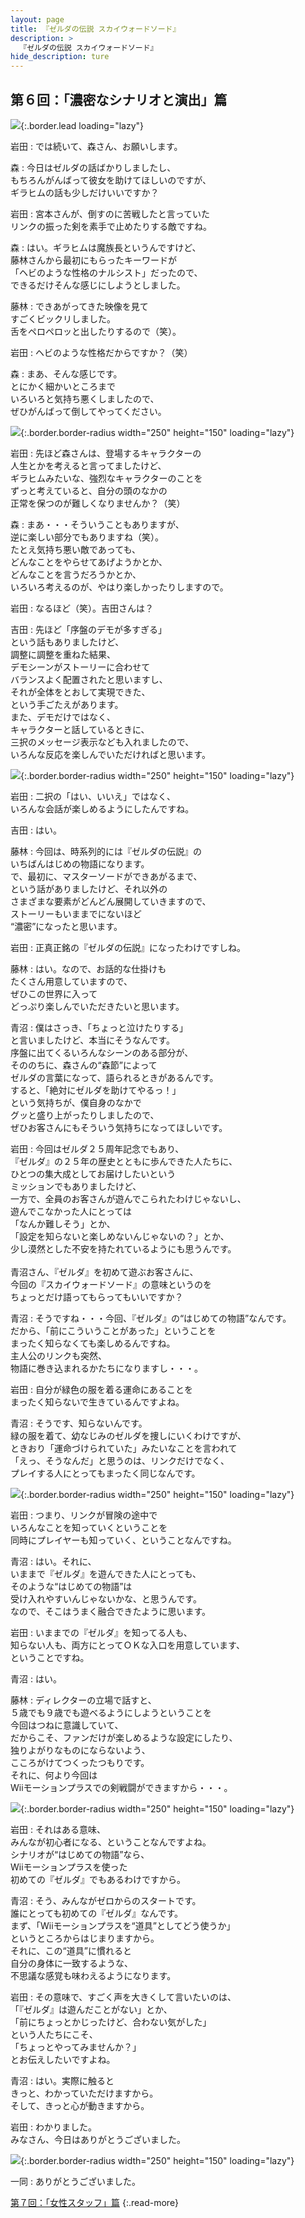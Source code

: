 ```yaml
---
layout: page
title: 『ゼルダの伝説 スカイウォードソード』
description: >
  『ゼルダの伝説 スカイウォードソード』
hide_description: ture
---
```


## 第６回：「濃密なシナリオと演出」篇

![](/interviews/jp/wii/souj/vol6/img/mainvisual6.jpg){:.border.lead loading="lazy"}

岩田
: では続いて、森さん、お願いします。

森
: 今日はゼルダの話ばかりしましたし、<br>もちろんがんばって彼女を助けてほしいのですが、<br>ギラヒムの話も少しだけいいですか？

岩田
: 宮本さんが、倒すのに苦戦したと言っていた<br>リンクの振った剣を素手で止めたりする敵ですね。

森
: はい。ギラヒムは魔族長というんですけど、<br>藤林さんから最初にもらったキーワードが<br>「ヘビのような性格のナルシスト」だったので、<br>できるだけそんな感じにしようとしました。

藤林
: できあがってきた映像を見て<br>すごくビックリしました。<br>舌をペロペロッと出したりするので（笑）。

岩田
: ヘビのような性格だからですか？（笑）

森
: まあ、そんな感じです。<br>とにかく細かいところまで<br>いろいろと気持ち悪くしましたので、<br>ぜひがんばって倒してやってください。

![](/interviews/jp/wii/souj/vol6/img/photo017.jpg){:.border.border-radius width="250" height="150" loading="lazy"}

岩田
: 先ほど森さんは、登場するキャラクターの<br>人生とかを考えると言ってましたけど、<br>ギラヒムみたいな、強烈なキャラクターのことを<br>ずっと考えていると、自分の頭のなかの<br>正常を保つのが難しくなりませんか？（笑）

森
: まあ・・・そういうこともありますが、<br>逆に楽しい部分でもありますね（笑）。<br>たとえ気持ち悪い敵であっても、<br>どんなことをやらせてあげようかとか、<br>どんなことを言うだろうかとか、<br>いろいろ考えるのが、やはり楽しかったりしますので。

岩田
: なるほど（笑）。吉田さんは？

吉田
: 先ほど「序盤のデモが多すぎる」<br>という話もありましたけど、<br>調整に調整を重ねた結果、<br>デモシーンがストーリーに合わせて<br>バランスよく配置されたと思いますし、<br>それが全体をとおして実現できた、<br>という手ごたえがあります。<br>また、デモだけではなく、<br>キャラクターと話しているときに、<br>三択のメッセージ表示なども入れましたので、<br>いろんな反応を楽しんでいただければと思います。

![](/interviews/jp/wii/souj/vol6/img/photo018.jpg){:.border.border-radius width="250" height="150" loading="lazy"}

岩田
: 二択の「はい、いいえ」ではなく、<br>いろんな会話が楽しめるようにしたんですね。

吉田
: はい。

藤林
: 今回は、時系列的には『ゼルダの伝説』の<br>いちばんはじめの物語になります。<br>で、最初に、マスターソードができあがるまで、<br>という話がありましたけど、それ以外の<br>さまざまな要素がどんどん展開していきますので、<br>ストーリーもいままでにないほど<br>“濃密”になったと思います。

岩田
: 正真正銘の『ゼルダの伝説』になったわけですしね。

藤林
: はい。なので、お話的な仕掛けも<br>たくさん用意していますので、<br>ぜひこの世界に入って<br>どっぷり楽しんでいただきたいと思います。

青沼
: 僕はさっき、「ちょっと泣けたりする」<br>と言いましたけど、本当にそうなんです。<br>序盤に出てくるいろんなシーンのある部分が、<br>そののちに、森さんの“森節”によって<br>ゼルダの言葉になって、語られるときがあるんです。<br>すると、「絶対にゼルダを助けてやるっ！」<br>という気持ちが、僕自身のなかで<br>グッと盛り上がったりしましたので、<br>ぜひお客さんにもそういう気持ちになってほしいです。

岩田
: 今回はゼルダ２５周年記念でもあり、<br>『ゼルダ』の２５年の歴史とともに歩んできた人たちに、<br>ひとつの集大成としてお届けしたいという<br>ミッションでもありましたけど、<br>一方で、全員のお客さんが遊んでこられたわけじゃないし、<br>遊んでこなかった人にとっては<br>「なんか難しそう」とか、<br>「設定を知らないと楽しめないんじゃないの？」とか、<br>少し漠然とした不安を持たれているようにも思うんです。<br><br>青沼さん、『ゼルダ』を初めて遊ぶお客さんに、<br>今回の『スカイウォードソード』の意味というのを<br>ちょっとだけ語ってもらってもいいですか？

青沼
: そうですね・・・今回、『ゼルダ』の“はじめての物語”なんです。<br>だから、「前にこういうことがあった」ということを<br>まったく知らなくても楽しめるんですね。<br>主人公のリンクも突然、<br>物語に巻き込まれるかたちになりますし・・・。

岩田
: 自分が緑色の服を着る運命にあることを<br>まったく知らないで生きているんですよね。

青沼
: そうです、知らないんです。<br>緑の服を着て、幼なじみのゼルダを捜しにいくわけですが、<br>ときおり「運命づけられていた」みたいなことを言われて<br>「えっ、そうなんだ」と思うのは、リンクだけでなく、<br>プレイする人にとってもまったく同じなんです。

![](/interviews/jp/wii/souj/vol6/img/photo019.jpg){:.border.border-radius width="250" height="150" loading="lazy"}

岩田
: つまり、リンクが冒険の途中で<br>いろんなことを知っていくということを<br>同時にプレイヤーも知っていく、ということなんですね。

青沼
: はい。それに、<br>いままで『ゼルダ』を遊んできた人にとっても、<br>そのような“はじめての物語”は<br>受け入れやすいんじゃないかな、と思うんです。<br>なので、そこはうまく融合できたように思います。

岩田
: いままでの『ゼルダ』を知ってる人も、<br>知らない人も、両方にとってＯＫな入口を用意しています、<br>ということですね。

青沼
: はい。

藤林
: ディレクターの立場で話すと、<br>５歳でも９歳でも遊べるようにしようということを<br>今回はつねに意識していて、<br>だからこそ、ファンだけが楽しめるような設定にしたり、<br>独りよがりなものにならないよう、<br>こころがけてつくったつもりです。<br>それに、何より今回は<br>Wiiモーションプラスでの剣戦闘ができますから・・・。

![](/interviews/jp/wii/souj/vol6/img/photo020.jpg){:.border.border-radius width="250" height="150" loading="lazy"}

岩田
: それはある意味、<br>みんなが初心者になる、ということなんですよね。<br>シナリオが“はじめての物語”なら、<br>Wiiモーションプラスを使った<br>初めての『ゼルダ』でもあるわけですから。

青沼
: そう、みんながゼロからのスタートです。<br>誰にとっても初めての『ゼルダ』なんです。<br>まず、「Wiiモーションプラスを“道具”としてどう使うか」<br>というところからはじまりますから。<br>それに、この“道具”に慣れると<br>自分の身体に一致するような、<br>不思議な感覚も味わえるようになります。

岩田
: その意味で、すごく声を大きくして言いたいのは、<br>「『ゼルダ』は遊んだことがない」とか、<br>「前にちょっとかじったけど、合わない気がした」<br>という人たちにこそ、<br>「ちょっとやってみませんか？」<br>とお伝えしたいですよね。

青沼
: はい。実際に触ると<br>きっと、わかっていただけますから。<br>そして、きっと心が動きますから。

岩田
: わかりました。<br>みなさん、今日はありがとうございました。

![](/interviews/jp/wii/souj/vol6/img/photo021.jpg){:.border.border-radius width="250" height="150" loading="lazy"}

一同
: ありがとうございました。

[第７回：「女性スタッフ」篇](../vol7/1.md)
{:.read-more}

